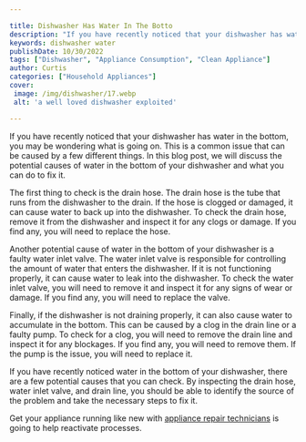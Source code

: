 ```yaml
---

title: Dishwasher Has Water In The Botto
description: "If you have recently noticed that your dishwasher has water in the bottom, you may be wondering what is going on. This is a common...keep going and find out"
keywords: dishwasher water
publishDate: 10/30/2022
tags: ["Dishwasher", "Appliance Consumption", "Clean Appliance"]
author: Curtis
categories: ["Household Appliances"]
cover: 
 image: /img/dishwasher/17.webp
 alt: 'a well loved dishwasher exploited'

---
```


If you have recently noticed that your dishwasher has water in the bottom, you may be wondering what is going on. This is a common issue that can be caused by a few different things. In this blog post, we will discuss the potential causes of water in the bottom of your dishwasher and what you can do to fix it.

The first thing to check is the drain hose. The drain hose is the tube that runs from the dishwasher to the drain. If the hose is clogged or damaged, it can cause water to back up into the dishwasher. To check the drain hose, remove it from the dishwasher and inspect it for any clogs or damage. If you find any, you will need to replace the hose.

Another potential cause of water in the bottom of your dishwasher is a faulty water inlet valve. The water inlet valve is responsible for controlling the amount of water that enters the dishwasher. If it is not functioning properly, it can cause water to leak into the dishwasher. To check the water inlet valve, you will need to remove it and inspect it for any signs of wear or damage. If you find any, you will need to replace the valve.

Finally, if the dishwasher is not draining properly, it can also cause water to accumulate in the bottom. This can be caused by a clog in the drain line or a faulty pump. To check for a clog, you will need to remove the drain line and inspect it for any blockages. If you find any, you will need to remove them. If the pump is the issue, you will need to replace it.

If you have recently noticed water in the bottom of your dishwasher, there are a few potential causes that you can check. By inspecting the drain hose, water inlet valve, and drain line, you should be able to identify the source of the problem and take the necessary steps to fix it.

Get your appliance running like new with <a href="/pages/appliance-repair-technicians/">appliance repair technicians</a> is going to help reactivate processes.